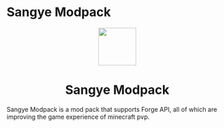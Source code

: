 # Sangye Modpack

<p align="center">
    <a href="http://comdo.lolime.cn"><img src="https://s1.ax1x.com/2022/10/26/xWvlH1.png" width="86" height="86"></a>
    
</p>
<h1 align="center">Sangye Modpack</h1>

Sangye Modpack is a mod pack that supports Forge API, all of which are improving the game experience of minecraft pvp.
